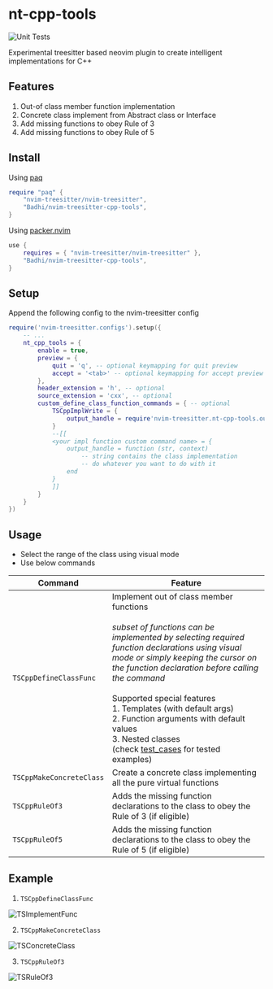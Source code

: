 # nt-cpp-tools
![Unit Tests](https://github.com/badhi/nvim-treesitter-cpp-tools/actions/workflows/unit_tests.yml/badge.svg)

Experimental treesitter based neovim plugin to create intelligent implementations for C++

## Features

1. Out-of class member function implementation
2. Concrete class implement from Abstract class or Interface
3. Add missing functions to obey Rule of 3
4. Add missing functions to obey Rule of 5

## Install

Using [paq](https://github.com/savq/paq-nvim)

```lua
require "paq" {
    "nvim-treesitter/nvim-treesitter",
    "Badhi/nvim-treesitter-cpp-tools",
}
```

Using [packer.nvim](https://github.com/wbthomason/packer.nvim)

```lua
use {
    requires = { "nvim-treesitter/nvim-treesitter" },
    "Badhi/nvim-treesitter-cpp-tools",
}
```

## Setup

Append the following config to the nvim-treesitter config

```lua
require('nvim-treesitter.configs').setup({
    -- ...
    nt_cpp_tools = {
        enable = true,
        preview = {
            quit = 'q', -- optional keymapping for quit preview
            accept = '<tab>' -- optional keymapping for accept preview
        },
        header_extension = 'h', -- optional
        source_extension = 'cxx', -- optional
        custom_define_class_function_commands = { -- optional
            TSCppImplWrite = {
                output_handle = require'nvim-treesitter.nt-cpp-tools.output_handlers'.get_add_to_cpp()
            }
            --[[
            <your impl function custom command name> = {
                output_handle = function (str, context) 
                    -- string contains the class implementation
                    -- do whatever you want to do with it
                end
            }
            ]]
        }
    }
})
```

## Usage

* Select the range of the class using visual mode
* Use below commands

| Command      | Feature |
| ----------- | ----------- |
| `TSCppDefineClassFunc`      | Implement out of class member functions<br><br> *subset of functions can be implemented by selecting required function declarations using visual mode or simply keeping the cursor on the function declaration before calling the command*<br><br>Supported special features<br>1. Templates (with default args)<br>2. Function arguments with default values<br>3. Nested classes<br>(check [test_cases](https://github.com/Badhi/nvim-treesitter-cpp-tools/blob/master/test/implement_functions.txt) for tested  examples)|
| `TSCppMakeConcreteClass`   | Create a concrete class implementing all the pure virtual functions        |
| `TSCppRuleOf3`   | Adds the missing function declarations to the class to obey the Rule of 3 (if eligible)        |
| `TSCppRuleOf5`   | Adds the missing function declarations to the class to obey the Rule of 5 (if eligible)        |


## Example

1. `TSCppDefineClassFunc`

![TSImplementFunc](https://user-images.githubusercontent.com/10277051/152277748-d7c0204a-b54e-4ae1-90ac-b1e4cbd51ba5.gif)

2. `TSCppMakeConcreteClass`

![TSConcreteClass](https://user-images.githubusercontent.com/10277051/152278222-d20e34f0-542d-451e-ae16-646f68e9f72f.gif)

3. `TSCppRuleOf3`

![TSRuleOf3](https://user-images.githubusercontent.com/10277051/152277800-a2573916-5e8a-4f3a-804f-88f6f6994281.gif)

